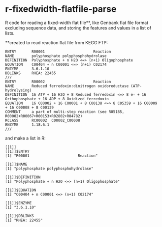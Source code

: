 # r-fixedwidth-flatfile-parse
R code for reading a fixed-width flat file**, like Genbank flat file format excluding sequence data, and storing the features and values in a list of lists.


**created to read reaction flat file from KEGG FTP:
```
ENTRY       R00001                      Reaction
NAME        polyphosphate polyphosphohydrolase
DEFINITION  Polyphosphate + n H2O <=> (n+1) Oligophosphate
EQUATION    C00404 + n C00001 <=> (n+1) C02174
ENZYME      3.6.1.10
DBLINKS     RHEA: 22455
///
ENTRY       R00002                      Reaction
NAME        Reduced ferredoxin:dinitrogen oxidoreductase (ATP-hydrolysing)
DEFINITION  16 ATP + 16 H2O + 8 Reduced ferredoxin <=> 8 e- + 16 Orthophosphate + 16 ADP + 8 Oxidized ferredoxin
EQUATION    16 C00002 + 16 C00001 + 8 C00138 <=> 8 C05359 + 16 C00009 + 16 C00008 + 8 C00139
COMMENT     a part of multi-step reaction (see R05185, R00002+R00067+R00153+R02802+R04782)
RCLASS      RC00002  C00002_C00008
ENZYME      1.18.6.1
///
```
and make a list in R:
```
[[1]]
[[1]]$ENTRY
[1] "R00001                      Reaction"

[[1]]$NAME
[1] "polyphosphate polyphosphohydrolase"

[[1]]$DEFINITION
[1] "Polyphosphate + n H2O <=> (n+1) Oligophosphate"

[[1]]$EQUATION
[1] "C00404 + n C00001 <=> (n+1) C02174"

[[1]]$ENZYME
[1] "3.6.1.10"

[[1]]$DBLINKS
[1] "RHEA: 22455"
```
